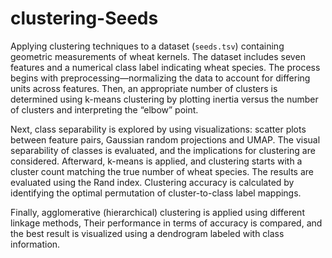# clustering-Seeds
Applying clustering techniques to a dataset (`seeds.tsv`) containing 
geometric measurements of wheat kernels. The dataset includes seven features and a numerical class label 
indicating wheat species. The process begins with preprocessing—normalizing the data to account for differing 
units across features. Then, an appropriate number of clusters is determined using k-means 
clustering by plotting inertia versus the number of clusters and interpreting the “elbow” point.

Next, class separability is explored by using visualizations: scatter plots between feature pairs,
 Gaussian random projections and UMAP. The visual separability of classes is evaluated, and the implications for clustering are considered. 
Afterward, k-means is applied, and clustering starts with a cluster count 
matching the true number of wheat species. The results are evaluated using the Rand index.
 Clustering accuracy is calculated by identifying the optimal permutation of cluster-to-class label mappings.

Finally, agglomerative (hierarchical) clustering is  applied using different linkage methods,
Their performance in terms of accuracy is compared, and the best result is visualized using a dendrogram 
labeled with class information.
